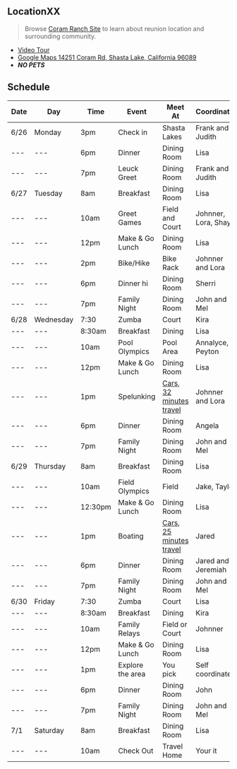 ## LocationXX
> Browse [Coram Ranch Site](https://www.coramranch.com/) to learn about reunion location and surrounding community. 
- [Video Tour](https://youtu.be/kX24Zv1CJZA)
- [Google Maps 14251 Coram Rd, Shasta Lake, California 96089](https://www.google.com/maps/place/14251+Coram+Rd,+Shasta+Lake,+CA+96019/@40.707988,-122.44701,16z/data=!4m5!3m4!1s0x54d28be161c895ef:0xca3b8805b9b6a5ec!8m2!3d40.7079882!4d-122.4470104?hl=en)
- ***NO PETS***

## Schedule

| Date | Day | Time | Event | Meet At | Coordinator |
| --- | --- | --- | --- | --- | --- |
| 6/26 | Monday | 3pm | Check in | Shasta Lakes | Frank and Judith |
| --- | --- | 6pm | Dinner | Dining Room | Lisa |
| --- | --- | 7pm | Leuck Greet | Dining Room | Frank and Judith |
| 6/27 | Tuesday | 8am | Breakfast | Dining Room | Lisa |
| --- | --- | 10am | Greet Games | Field and Court | Johnner, Lora, Shay|
| --- | --- | 12pm | Make & Go Lunch | Dining Room | Lisa |
| --- | --- | 2pm | Bike/Hike | Bike Rack | Johnner and Lora |
| --- | --- | 6pm | Dinner hi| Dining Room | Sherri |
| --- | --- | 7pm | Family Night | Dining Room | John and Mel |
| 6/28 | Wednesday | 7:30 | Zumba | Court | Kira |
| --- | --- | 8:30am | Breakfast | Dining | Lisa |
| --- | --- | 10am | Pool Olympics | Pool Area | Annalyce, Peyton |
| --- | --- | 12pm | Make & Go Lunch | Dining Room | Lisa |
| --- | --- | 1pm | Spelunking | [Cars, 32 minutes travel](http://lakeshastacaverns.clickforward.com/group-tours) | Johnner and Lora|
| --- | --- | 6pm | Dinner | Dining Room | Angela |
| --- | --- | 7pm | Family Night | Dining Room | John and Mel |
| 6/29 | Thursday | 8am | Breakfast | Dining Room | Lisa |
| --- | --- | 10am | Field Olympics | Field | Jake, Taylor |
| --- | --- | 12:30pm | Make & Go Lunch | Dining Room | Lisa |
| --- | --- | 1pm | Boating | [Cars, 25 minutes travel](https://bridgebayhouseboats.com/houseboats/grand-sierra) | Jared |
| --- | --- | 6pm | Dinner | Dining Room | Jared and Jeremiah |
| --- | --- | 7pm | Family Night | Dining Room | John and Mel |
| 6/30 | Friday | 7:30 | Zumba | Court | Lisa |
| --- | --- | 8:30am | Breakfast | Dining | Kira |
| --- | --- | 10am | Family Relays | Field or Court | Johnner |
| --- | --- | 12pm | Make & Go Lunch | Dining Room | Lisa |
| --- | --- | 1pm | Explore the area | You pick | Self coordinated |
| --- | --- | 6pm | Dinner | Dining Room | John |
| --- | --- | 7pm | Family Night | Dining Room |John and Mel |
| 7/1 | Saturday | 8am | Breakfast | Dining Room | Lisa |
| --- | --- | 10am | Check Out | Travel Home | Your it |
